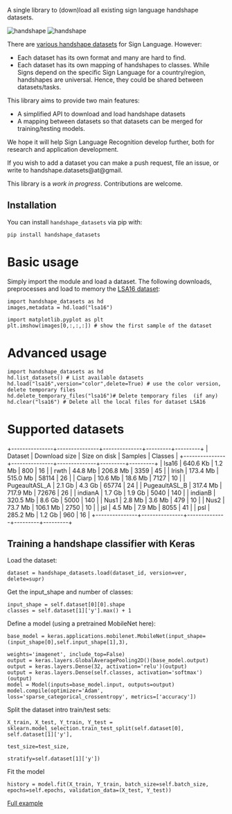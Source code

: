 

A single library to (down)load all existing sign language handshape datasets.

![handshape](http://facundoq.github.io/unlp/datasets/lsa16/files/dataset/1_1_1.png "sample handshape") 
![handshape](http://facundoq.github.io/unlp/datasets/lsa16/files/dataset/2_1_1.png "sample handshape")

There are [various handshape datasets](http://facundoq.github.io/unlp/sign_language_datasets/) for Sign Language. However:
* Each dataset has its own format and many are hard to find. 
* Each dataset has its own mapping of handshapes to classes. While Signs depend on the specific Sign Language for a country/region, handshapes are universal. Hence, they could be shared between datasets/tasks. 

This library aims to provide two main features:
* A simplified API to download and load handshape datasets
* A mapping between datasets so that datasets can be merged for training/testing models.

We hope it will help Sign Language Recognition develop further, both for research and application development.

If you wish to add a dataset you can make a push request, file an issue, or write to handshape.datasets@at@gmail.

This library is a *work in progress*. Contributions are welcome.
## Installation

You can install `handshape_datasets` via pip with:

`pip install handshape_datasets`

# Basic usage

Simply import the module and load a dataset. The following downloads, preprocesses and load to memory the [LSA16 dataset](http://facundoq.github.io/datasets/lsa16/):

    import handshape_datasets as hd
    images,metadata = hd.load("lsa16")
    
    import matplotlib.pyplot as plt
    plt.imshow(images[0,:,:,:]) # show the first sample of the dataset

# Advanced usage
    import handshape_datasets as hd
    hd.list_datasets() # List available datasets
    hd.load("lsa16",version="color",delete=True) # use the color version, delete temporary files
    hd.delete_temporary_files("lsa16")# Delete temporary files  (if any)
    hd.clear("lsa16") # Delete all the local files for dataset LSA16
    

# Supported datasets

+---------------+---------------+--------------+---------+---------+
|    Dataset    | Download size | Size on disk | Samples | Classes |
+---------------+---------------+--------------+---------+---------+
|     lsa16     |    640.6 Kb   |    1.2 Mb    |   800   |    16   |
|      rwth     |    44.8 Mb    |   206.8 Mb   |   3359  |    45   |
|     Irish     |    173.4 Mb   |   515.0 Mb   |  58114  |    26   |
|     Ciarp     |    10.6 Mb    |   18.6 Mb    |   7127  |    10   |
| PugeaultASL_A |     2.1 Gb    |    4.3 Gb    |  65774  |    24   |
| PugeaultASL_B |    317.4 Mb   |   717.9 Mb   |  72676  |    26   |
|    indianA    |     1.7 Gb    |    1.9 Gb    |   5040  |   140   |
|    indianB    |    320.5 Mb   |    8.6 Gb    |   5000  |   140   |
|      Nus1     |     2.8 Mb    |    3.6 Mb    |   479   |    10   |
|      Nus2     |    73.7 Mb    |   106.1 Mb   |   2750  |    10   |
|      jsl      |     4.5 Mb    |    7.9 Mb    |   8055  |    41   |
|      psl      |    285.2 Mb   |    1.2 Gb    |   960   |    16   |
+---------------+---------------+--------------+---------+---------+

## Training a handshape classifier with Keras



Load the dataset:

    dataset = handshape_datasets.load(dataset_id, version=ver, delete=supr)

Get the input_shape and number of classes:

    input_shape = self.dataset[0][0].shape
    classes = self.dataset[1]['y'].max() + 1

Define a model (using a pretrained MobileNet here):

    base_model = keras.applications.mobilenet.MobileNet(input_shape=(input_shape[0],self.input_shape[1],3), 
                                                                weights='imagenet', include_top=False)
    output = keras.layers.GlobalAveragePooling2D()(base_model.output)
    output = keras.layers.Dense(32, activation='relu')(output)
    output = keras.layers.Dense(self.classes, activation='softmax')(output)
    model = Model(inputs=base_model.input, outputs=output)
    model.compile(optimizer='Adam', loss='sparse_categorical_crossentropy', metrics=['accuracy'])

Split the dataset intro train/test sets:

    X_train, X_test, Y_train, Y_test = sklearn.model_selection.train_test_split(self.dataset[0], self.dataset[1]['y'],
                                                                                    test_size=test_size,
                                                                                    stratify=self.dataset[1]['y'])

Fit the model

    history = model.fit(X_train, Y_train, batch_size=self.batch_size, epochs=self.epochs, validation_data=(X_test, Y_test))

[Full example](https://colab.research.google.com/drive/1kY-YrbegGFVT7NqVaeA4RjXYRVlZiISR?usp=sharing)

